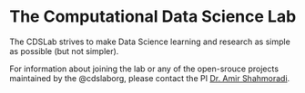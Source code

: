 # The Computational Data Science Lab
The CDSLab strives to make Data Science learning and research as simple as possible (but not simpler).

For information about joining the lab or any of the open-srouce projects maintained by the @cdslaborg, please contact the PI [Dr. Amir Shahmoradi](https://github.com/shahmoradi).
